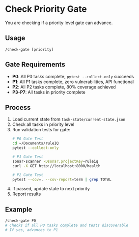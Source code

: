 # Check Priority Gate

You are checking if a priority level gate can advance.

## Usage
`/check-gate [priority]`

## Gate Requirements
- **P0**: All P0 tasks complete, `pytest --collect-only` succeeds
- **P1**: All P1 tasks complete, zero vulnerabilities, API functional
- **P2**: All P2 tasks complete, 80% coverage achieved
- **P3-P7**: All tasks in priority complete

## Process
1. Load current state from `task-state/current-state.json`
2. Check all tasks in priority level
3. Run validation tests for gate:
   ```bash
   # P0 Gate Test
   cd ~/Documents/ruleIQ
   pytest --collect-only
   
   # P1 Gate Test
   sonar-scanner -Dsonar.projectKey=ruleiq
   curl -X GET http://localhost:8000/health
   
   # P2 Gate Test
   pytest --cov=. --cov-report=term | grep TOTAL
   ```
4. If passed, update state to next priority
5. Report results

## Example
```bash
/check-gate P0
# Checks if all P0 tasks complete and tests discoverable
# If yes, advances to P1
```